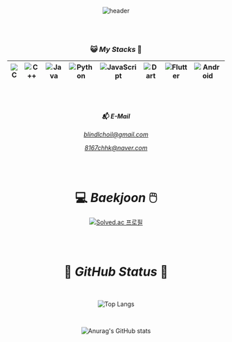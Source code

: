<div align="center">
  
 ![header](https://capsule-render.vercel.app/api?type=wave&color=gradient&customColorList=0,2,4,5,30&text=CHOI_HYUK)
 
<br/><br/>

### 😺  *My Stacks*  🐶

| ![C](https://img.shields.io/badge/c-%2300599C.svg?style=for-the-badge&logo=c&logoColor=white&) | ![C++](https://img.shields.io/badge/c++-%2300599C.svg?style=for-the-badge&logo=c%2B%2B&logoColor=white&) | ![Java](https://img.shields.io/badge/java-%23ED8B00.svg?style=for-the-badge&logo=openjdk&logoColor=white&) | ![Python](https://img.shields.io/badge/python-3670A0?style=for-the-badge&logo=python&logoColor=ffdd54&) | ![JavaScript](https://img.shields.io/badge/JavaScript-F7DF1E.svg?&style=for-the-badge&logo=JavaScript&logoColor=white&) | ![Dart](https://img.shields.io/badge/Dart-0175C2.svg?&style=for-the-badge&logo=Dart&logoColor=white&) | ![Flutter](https://img.shields.io/badge/Flutter-02569B.svg?&style=for-the-badge&logo=Flutter&logoColor=white&)|![Android](https://img.shields.io/badge/Android-3DDC84.svg?&style=for-the-badge&logo=Android&logoColor=black&) |
|---|---|---|---|---|---|---|---|

<br/><br/>

#### 📬 *E-Mail*

*blindlchoil@gmail.com*

*8167chhk@naver.com*

<br/><br/>

# 💻  *Baekjoon*  🖱️ 

[![Solved.ac 프로필](http://mazassumnida.wtf/api/v2/generate_badge?boj=choi8167)](https://solved.ac/choi8167)

<br/><br/>

# 🤖  *GitHub Status*  👾

<br/>

![Top Langs](https://github-readme-stats.vercel.app/api/top-langs/?username=choi-hyk&theme=tokyonight)

<br/>

![Anurag's GitHub stats](https://github-readme-stats.vercel.app/api?username=choi-hyk&show_icons=true&theme=tokyonight)

</div> 
